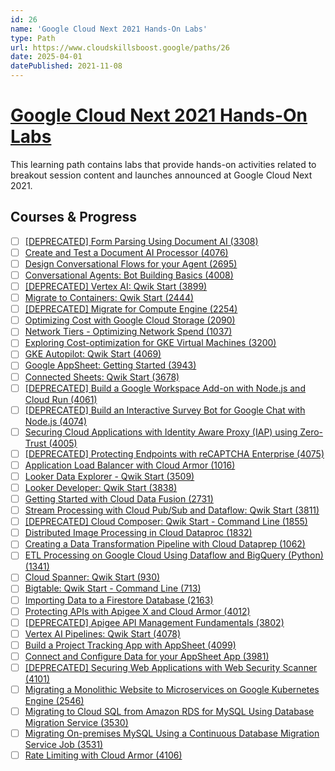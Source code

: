 ```yaml
---
id: 26
name: 'Google Cloud Next 2021 Hands-On Labs'
type: Path
url: https://www.cloudskillsboost.google/paths/26
date: 2025-04-01
datePublished: 2021-11-08
---
```


# [Google Cloud Next 2021 Hands-On Labs](https://www.cloudskillsboost.google/paths/26)

This learning path contains labs that provide hands-on activities related to breakout session content and launches announced at Google Cloud Next 2021.

## Courses & Progress

- [ ] [[DEPRECATED] Form Parsing Using Document AI (3308)](../courses/[DEPRECATED]-Form-Parsing-Using-Document-AI.md)
- [ ] [Create and Test a Document AI Processor (4076)](../courses/Create-and-Test-a-Document-AI-Processor.md)
- [ ] [Design Conversational Flows for your Agent (2695)](../courses/Design-Conversational-Flows-for-your-Agent.md)
- [ ] [Conversational Agents: Bot Building Basics (4008)](../courses/Conversational-Agents-Bot-Building-Basics.md)
- [ ] [[DEPRECATED] Vertex AI: Qwik Start (3899)](../courses/[DEPRECATED]-Vertex-AI-Qwik-Start.md)
- [ ] [Migrate to Containers: Qwik Start (2444)](../courses/Migrate-to-Containers-Qwik-Start.md)
- [ ] [[DEPRECATED] Migrate for Compute Engine (2254)](../courses/[DEPRECATED]-Migrate-for-Compute-Engine.md)
- [ ] [Optimizing Cost with Google Cloud Storage (2090)](../courses/Optimizing-Cost-with-Google-Cloud-Storage.md)
- [ ] [Network Tiers - Optimizing Network Spend (1037)](../courses/Network-Tiers-Optimizing-Network-Spend.md)
- [ ] [Exploring Cost-optimization for GKE Virtual Machines (3200)](../courses/Exploring-Cost-optimization-for-GKE-Virtual-Machines.md)
- [ ] [GKE Autopilot: Qwik Start (4069)](../courses/GKE-Autopilot-Qwik-Start.md)
- [ ] [Google AppSheet: Getting Started (3943)](../courses/Google-AppSheet-Getting-Started.md)
- [ ] [Connected Sheets: Qwik Start (3678)](../courses/Connected-Sheets-Qwik-Start.md)
- [ ] [[DEPRECATED] Build a Google Workspace Add-on with Node.js and Cloud Run (4061)](../courses/[DEPRECATED]-Build-a-Google-Workspace-Add-on-with-Node.js-and-Cloud-Run.md)
- [ ] [[DEPRECATED] Build an Interactive Survey Bot for Google Chat with Node.js (4074)](../courses/[DEPRECATED]-Build-an-Interactive-Survey-Bot-for-Google-Chat-with-Node.js.md)
- [ ] [Securing Cloud Applications with Identity Aware Proxy (IAP) using Zero-Trust (4005)](../courses/Securing-Cloud-Applications-with-Identity-Aware-Proxy-(IAP)-using-Zero-Trust.md)
- [ ] [[DEPRECATED] Protecting Endpoints with reCAPTCHA Enterprise (4075)](../courses/[DEPRECATED]-Protecting-Endpoints-with-reCAPTCHA-Enterprise.md)
- [ ] [Application Load Balancer with Cloud Armor (1016)](../courses/Application-Load-Balancer-with-Cloud-Armor.md)
- [ ] [Looker Data Explorer - Qwik Start (3509)](../courses/Looker-Data-Explorer-Qwik-Start.md)
- [ ] [Looker Developer: Qwik Start (3838)](../courses/Looker-Developer-Qwik-Start.md)
- [ ] [Getting Started with Cloud Data Fusion (2731)](../courses/Getting-Started-with-Cloud-Data-Fusion.md)
- [ ] [Stream Processing with Cloud Pub/Sub and Dataflow: Qwik Start (3811)](../courses/Stream-Processing-with-Cloud-Pub-Sub-and-Dataflow-Qwik-Start.md)
- [ ] [[DEPRECATED] Cloud Composer: Qwik Start - Command Line (1855)](../courses/[DEPRECATED]-Cloud-Composer-Qwik-Start-Command-Line.md)
- [ ] [Distributed Image Processing in Cloud Dataproc (1832)](../courses/Distributed-Image-Processing-in-Cloud-Dataproc.md)
- [ ] [Creating a Data Transformation Pipeline with Cloud Dataprep (1062)](../courses/Creating-a-Data-Transformation-Pipeline-with-Cloud-Dataprep.md)
- [ ] [ETL Processing on Google Cloud Using Dataflow and BigQuery (Python) (1341)](../courses/ETL-Processing-on-Google-Cloud-Using-Dataflow-and-BigQuery-(Python).md)
- [ ] [Cloud Spanner: Qwik Start (930)](../courses/Cloud-Spanner-Qwik-Start.md)
- [ ] [Bigtable: Qwik Start - Command Line (713)](../courses/Bigtable-Qwik-Start-Command-Line.md)
- [ ] [Importing Data to a Firestore Database (2163)](../courses/Importing-Data-to-a-Firestore-Database.md)
- [ ] [Protecting APIs with Apigee X and Cloud Armor (4012)](../courses/Protecting-APIs-with-Apigee-X-and-Cloud-Armor.md)
- [ ] [[DEPRECATED] Apigee API Management Fundamentals (3802)](../courses/[DEPRECATED]-Apigee-API-Management-Fundamentals.md)
- [ ] [Vertex AI Pipelines: Qwik Start (4078)](../courses/Vertex-AI-Pipelines-Qwik-Start.md)
- [ ] [Build a Project Tracking App with AppSheet (4099)](../courses/Build-a-Project-Tracking-App-with-AppSheet.md)
- [ ] [Connect and Configure Data for your AppSheet App (3981)](../courses/Connect-and-Configure-Data-for-your-AppSheet-App.md)
- [ ] [[DEPRECATED] Securing Web Applications with Web Security Scanner (4101)](../courses/[DEPRECATED]-Securing-Web-Applications-with-Web-Security-Scanner.md)
- [ ] [Migrating a Monolithic Website to Microservices on Google Kubernetes Engine (2546)](../courses/Migrating-a-Monolithic-Website-to-Microservices-on-Google-Kubernetes-Engine.md)
- [ ] [Migrating to Cloud SQL from Amazon RDS for MySQL Using Database Migration Service (3530)](../courses/Migrating-to-Cloud-SQL-from-Amazon-RDS-for-MySQL-Using-Database-Migration-Service.md)
- [ ] [Migrating On-premises MySQL Using a Continuous Database Migration Service Job (3531)](../courses/Migrating-On-premises-MySQL-Using-a-Continuous-Database-Migration-Service-Job.md)
- [ ] [Rate Limiting with Cloud Armor (4106)](../courses/Rate-Limiting-with-Cloud-Armor.md)
